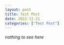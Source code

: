 ```yaml
---
layout: post
title: Test Post
date: 2022-11-21
categories: ["Test Post"]
---
```


_nothing to see here_